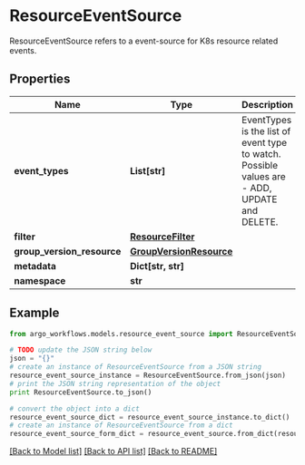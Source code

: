 # ResourceEventSource

ResourceEventSource refers to a event-source for K8s resource related events.

## Properties

Name | Type | Description | Notes
------------ | ------------- | ------------- | -------------
**event_types** | **List[str]** | EventTypes is the list of event type to watch. Possible values are - ADD, UPDATE and DELETE. | [optional] 
**filter** | [**ResourceFilter**](ResourceFilter.md) |  | [optional] 
**group_version_resource** | [**GroupVersionResource**](GroupVersionResource.md) |  | [optional] 
**metadata** | **Dict[str, str]** |  | [optional] 
**namespace** | **str** |  | [optional] 

## Example

```python
from argo_workflows.models.resource_event_source import ResourceEventSource

# TODO update the JSON string below
json = "{}"
# create an instance of ResourceEventSource from a JSON string
resource_event_source_instance = ResourceEventSource.from_json(json)
# print the JSON string representation of the object
print ResourceEventSource.to_json()

# convert the object into a dict
resource_event_source_dict = resource_event_source_instance.to_dict()
# create an instance of ResourceEventSource from a dict
resource_event_source_form_dict = resource_event_source.from_dict(resource_event_source_dict)
```
[[Back to Model list]](../README.md#documentation-for-models) [[Back to API list]](../README.md#documentation-for-api-endpoints) [[Back to README]](../README.md)


